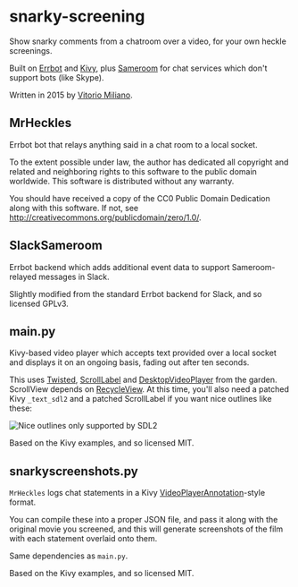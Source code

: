 # snarky-screening
Show snarky comments from a chatroom over a video, for your own heckle screenings.

Built on [Errbot](http://errbot.io) and [Kivy](http://kivy.org), plus [Sameroom](https://sameroom.io/) for chat services which don't support bots (like Skype).

Written in 2015 by [Vitorio Miliano](http://vitor.io/).

## MrHeckles
Errbot bot that relays anything said in a chat room to a local socket.

To the extent possible under law, the author has dedicated all copyright and related and neighboring rights to this software to the public domain worldwide.  This software is distributed without any warranty.

You should have received a copy of the CC0 Public Domain Dedication along with this software.  If not, see <http://creativecommons.org/publicdomain/zero/1.0/>.

## SlackSameroom
Errbot backend which adds additional event data to support Sameroom-relayed messages in Slack.

Slightly modified from the standard Errbot backend for Slack, and so licensed GPLv3.

## main.py
Kivy-based video player which accepts text provided over a local socket and displays it on an ongoing basis, fading out after ten seconds.

This uses [Twisted](http://kivy.org/docs/guide/other-frameworks.html), [ScrollLabel](https://github.com/kivy-garden/garden.scrolllabel) and [DesktopVideoPlayer](https://github.com/kivy-garden/garden.desktopvideoplayer) from the garden.  ScrollView depends on [RecycleView](https://github.com/kivy-garden/garden.recycleview).  At this time, you'll also need a patched Kivy `_text_sdl2` and a patched ScrollLabel if you want nice outlines like these:

![Nice outlines only supported by SDL2](http://i.imgur.com/JAoqAYr.png)

Based on the Kivy examples, and so licensed MIT.

## snarkyscreenshots.py
`MrHeckles` logs chat statements in a Kivy [VideoPlayerAnnotation](http://kivy.org/docs/api-kivy.uix.videoplayer.html)-style format.

You can compile these into a proper JSON file, and pass it along with the original movie you screened, and this will generate screenshots of the film with each statement overlaid onto them.

Same dependencies as `main.py`.

Based on the Kivy examples, and so licensed MIT.
